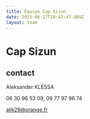 ```yaml
---
title: Équipe Cap Sizun
date: 2025-06-17T10:42:47.989Z
layout: team
---
```


# Cap Sizun



## contact 

Aleksander KLESSA

06 30 96 53 09, 09 77 97 96 74

alik29@orange.fr

